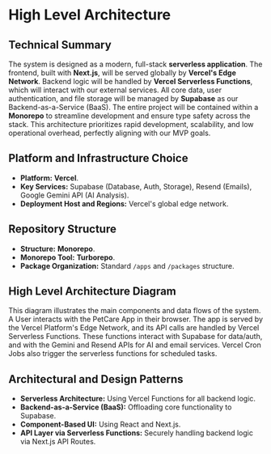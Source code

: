 # High Level Architecture

## Technical Summary

The system is designed as a modern, full-stack **serverless application**. The frontend, built with **Next.js**, will be served globally by **Vercel's Edge Network**. Backend logic will be handled by **Vercel Serverless Functions**, which will interact with our external services. All core data, user authentication, and file storage will be managed by **Supabase** as our Backend-as-a-Service (BaaS). The entire project will be contained within a **Monorepo** to streamline development and ensure type safety across the stack. This architecture prioritizes rapid development, scalability, and low operational overhead, perfectly aligning with our MVP goals.

## Platform and Infrastructure Choice

* **Platform:** **Vercel**.
* **Key Services:** Supabase (Database, Auth, Storage), Resend (Emails), Google Gemini API (AI Analysis).
* **Deployment Host and Regions:** Vercel's global edge network.

## Repository Structure

* **Structure:** **Monorepo**.
* **Monorepo Tool:** **Turborepo**.
* **Package Organization:** Standard `/apps` and `/packages` structure.

## High Level Architecture Diagram

This diagram illustrates the main components and data flows of the system. A User interacts with the PetCare App in their browser. The app is served by the Vercel Platform's Edge Network, and its API calls are handled by Vercel Serverless Functions. These functions interact with Supabase for data/auth, and with the Gemini and Resend APIs for AI and email services. Vercel Cron Jobs also trigger the serverless functions for scheduled tasks.

## Architectural and Design Patterns

* **Serverless Architecture:** Using Vercel Functions for all backend logic.
* **Backend-as-a-Service (BaaS):** Offloading core functionality to Supabase.
* **Component-Based UI:** Using React and Next.js.
* **API Layer via Serverless Functions:** Securely handling backend logic via Next.js API Routes.
